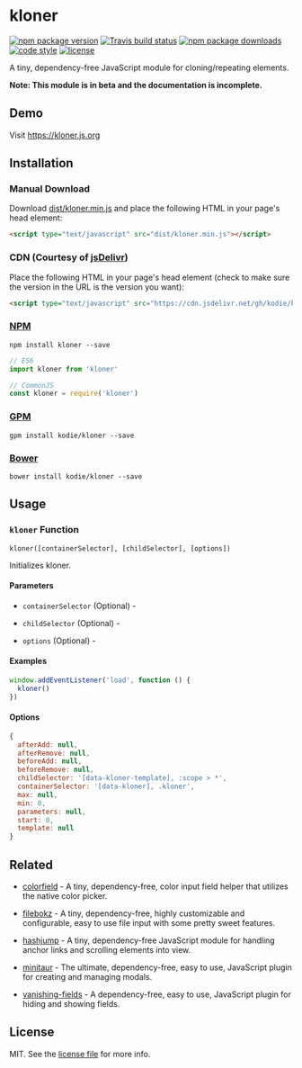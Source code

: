 # kloner

[![npm package version](https://img.shields.io/npm/v/kloner.svg?style=flat-square)](https://www.npmjs.com/package/kloner)
[![Travis build status](https://img.shields.io/travis/com/kodie/kloner.svg?style=flat-square)](https://travis-ci.com/kodie/kloner)
[![npm package downloads](https://img.shields.io/npm/dt/kloner.svg?style=flat-square)](https://www.npmjs.com/package/kloner)
[![code style](https://img.shields.io/badge/code_style-standard-yellow.svg?style=flat-square)](https://github.com/standard/standard)
[![license](https://img.shields.io/github/license/kodie/kloner.svg?style=flat-square)](license.md)

A tiny, dependency-free JavaScript module for cloning/repeating elements.

**Note: This module is in beta and the documentation is incomplete.**


## Demo

Visit https://kloner.js.org


## Installation


### Manual Download

Download [dist/kloner.min.js](dist/kloner.min.js) and place the following HTML in your page's head element:

```html
<script type="text/javascript" src="dist/kloner.min.js"></script>
```


### CDN (Courtesy of [jsDelivr](https://jsdelivr.com))

Place the following HTML in your page's head element (check to make sure the version in the URL is the version you want):

```html
<script type="text/javascript" src="https://cdn.jsdelivr.net/gh/kodie/kloner@0.0.2/dist/kloner.min.js"></script>
```


### [NPM](https://npmjs.com)

```
npm install kloner --save
```

```js
// ES6
import kloner from 'kloner'

// CommonJS
const kloner = require('kloner')
```


### [GPM](https://github.com/itsahappymedium/gpm)

```
gpm install kodie/kloner --save
```


### [Bower](https://bower.io)

```
bower install kodie/kloner --save
```


## Usage

### `kloner` Function

`kloner([containerSelector], [childSelector], [options])`

Initializes kloner.


#### Parameters

 - `containerSelector` (Optional) - 
 
 - `childSelector` (Optional) - 

 - `options` (Optional) - 


#### Examples

```js
window.addEventListener('load', function () {
  kloner()
})
```


#### Options

```js
{
  afterAdd: null,
  afterRemove: null,
  beforeAdd: null,
  beforeRemove: null,
  childSelector: '[data-kloner-template], :scope > *',
  containerSelector: '[data-kloner], .kloner',
  max: null,
  min: 0,
  parameters: null,
  start: 0,
  template: null
}
```


## Related

 - [colorfield](https://github.com/kodie/colorfield) - A tiny, dependency-free, color input field helper that utilizes the native color picker.

 - [filebokz](https://github.com/kodie/filebokz) - A tiny, dependency-free, highly customizable and configurable, easy to use file input with some pretty sweet features.

 - [hashjump](https://github.com/kodie/hashjump) - A tiny, dependency-free JavaScript module for handling anchor links and scrolling elements into view.

 - [minitaur](https://github.com/kodie/minitaur) - The ultimate, dependency-free, easy to use, JavaScript plugin for creating and managing modals.

 - [vanishing-fields](https://github.com/kodie/vanishing-fields) - A dependency-free, easy to use, JavaScript plugin for hiding and showing fields.


## License

MIT. See the [license file](license.md) for more info.
